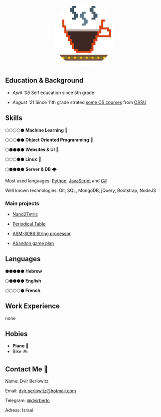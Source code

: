 <p align="center">
    <img
        alt="avatar"
        src="./avatar256.png"
        width="200"
        style="border-radius:50%!important;"
    />
</p>

## Education & Background
- *April '05*  Self education since 5th grade

- *August '21*  Since 11th grade strated [some CS courses](https://github.com/dvirberlo/dvirberlo/blob/main/TIMELINE.md#2021) from [OSSU](https://github.com/ossu/computer-science#readme)

<!-- TODO: - *August '22*  Finish high school with 10 study units in computers -->

## Skills

⬡⬡⬡⬡⬢
**Machine Learning** 🧠

⬡⬡⬡⬢⬢
**Object Oriented Programming** 🚚

⬡⬢⬢⬢⬢
**Websites & UI** 📱


⬡⬡⬡⬢⬢
**Linux** 🐧

⬡⬢⬢⬢⬢
**Server & DB** 🌩️


Most used languages:
[Python](https://github.com/dvirberlo/nand2tetris_project),
[JavaScript](https://github.com/dvirberlo/game/blob/main/app.js)
and [C#](https://github.com/dvirberlo/periodical_table)

Well known technologies:
Git,
SQL,
MongoDB,
jQuery,
Bootstrap,
NodeJS

### Main projects
- [Nand2Tetris](https://github.com/dvirberlo/nand2tetris_project)

- [Periodical Table](https://github.com/dvirberlo/periodical_table)

- [ASM-8086 String processor](https://github.com/dvirberlo/asm8086_text)

- [Abandon game plan](https://github.com/dvirberlo/game)


## Languages
⬢⬢⬢⬢⬢
**Hebrew**

⬡⬢⬢⬢⬢
**English**

⬡⬡⬡⬡⬢
**French**

## Work Experience

none

## Hobies

- **Piano** 🎹
- Bike 🚲

## Contact Me 👋
Name:
Dvir Berlowitz

Email:
dvir.berlowitz@hotmail.com

Telegram:
[@dvirberlo](https://t.me/dvirberlo)

Adress:
Israel 

<!-- TODO: linkedIn -->
